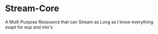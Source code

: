 # Stream-Core
A Multi Purpose Ressource that can Stream as Long as I know everything exapt for eup and mlo's 
